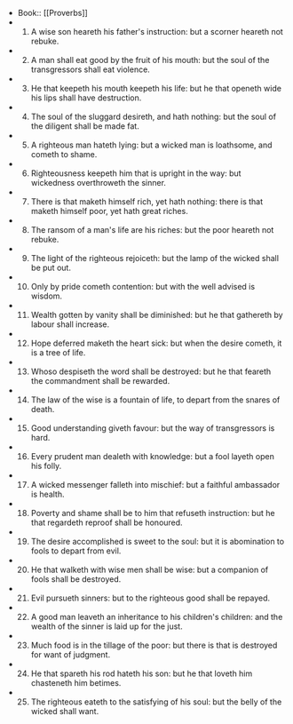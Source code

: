 - Book:: [[Proverbs]]
- 1. A wise son heareth his father's instruction: but a scorner heareth not rebuke.
- 2. A man shall eat good by the fruit of his mouth: but the soul of the transgressors shall eat violence.
- 3. He that keepeth his mouth keepeth his life: but he that openeth wide his lips shall have destruction.
- 4. The soul of the sluggard desireth, and hath nothing: but the soul of the diligent shall be made fat.
- 5. A righteous man hateth lying: but a wicked man is loathsome, and cometh to shame.
- 6. Righteousness keepeth him that is upright in the way: but wickedness overthroweth the sinner.
- 7. There is that maketh himself rich, yet hath nothing: there is that maketh himself poor, yet hath great riches.
- 8. The ransom of a man's life are his riches: but the poor heareth not rebuke.
- 9. The light of the righteous rejoiceth: but the lamp of the wicked shall be put out.
- 10. Only by pride cometh contention: but with the well advised is wisdom.
- 11. Wealth gotten by vanity shall be diminished: but he that gathereth by labour shall increase.
- 12. Hope deferred maketh the heart sick: but when the desire cometh, it is a tree of life.
- 13. Whoso despiseth the word shall be destroyed: but he that feareth the commandment shall be rewarded.
- 14. The law of the wise is a fountain of life, to depart from the snares of death.
- 15. Good understanding giveth favour: but the way of transgressors is hard.
- 16. Every prudent man dealeth with knowledge: but a fool layeth open his folly.
- 17. A wicked messenger falleth into mischief: but a faithful ambassador is health.
- 18. Poverty and shame shall be to him that refuseth instruction: but he that regardeth reproof shall be honoured.
- 19. The desire accomplished is sweet to the soul: but it is abomination to fools to depart from evil.
- 20. He that walketh with wise men shall be wise: but a companion of fools shall be destroyed.
- 21. Evil pursueth sinners: but to the righteous good shall be repayed.
- 22. A good man leaveth an inheritance to his children's children: and the wealth of the sinner is laid up for the just.
- 23. Much food is in the tillage of the poor: but there is that is destroyed for want of judgment.
- 24. He that spareth his rod hateth his son: but he that loveth him chasteneth him betimes.
- 25. The righteous eateth to the satisfying of his soul: but the belly of the wicked shall want.

